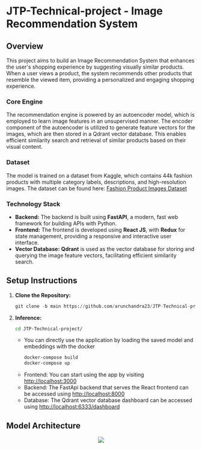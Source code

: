 # JTP-Technical-project - Image Recommendation System

## Overview

This project aims to build an Image Recommendation System that enhances the user's shopping experience by suggesting visually similar products. When a user views a product, the system recommends other products that resemble the viewed item, providing a personalized and engaging shopping experience.

### Core Engine

The recommendation engine is powered by an autoencoder model, which is employed to learn image features in an unsupervised manner. The encoder component of the autoencoder is utilized to generate feature vectors for the images, which are then stored in a Qdrant vector database. This enables efficient similarity search and retrieval of similar products based on their visual content.

### Dataset

The model is trained on a dataset from Kaggle, which contains 44k fashion products with multiple category labels, descriptions, and high-resolution images. The dataset can be found here: [Fashion Product Images Dataset](https://www.kaggle.com/datasets/paramaggarwal/fashion-product-images-dataset?rvi=1)

### Technology Stack

- **Backend:** The backend is built using **FastAPI**, a modern, fast web framework for building APIs with Python.
- **Frontend:** The frontend is developed using **React JS**, with **Redux** for state management, providing a responsive and interactive user interface.
- **Vector Database:** **Qdrant** is used as the vector database for storing and querying the image feature vectors, facilitating efficient similarity search.


## Setup Instructions

1. **Clone the Repository:**
   ```python
   git clone -b main https://github.com/arunchandra23/JTP-Technical-project.git
   ```
2. **Inference:**
    ```bash
   cd JTP-Technical-project/
   ```
   - You can directly use the application by loading the saved model and embeddings with the docker
        ```bash
        docker-compose build
        docker-compose up
        ```
    - Frontend: You can start using the app by visiting [http://localhost:3000](http://localhost:3000)
    - Backend: The FastApi backend that serves the React frontend can be accessed using [http://localhost:8000](http://localhost:8000)
    - Database: The Qdrant vector database dashboard can be accessed using [http://localhost:6333/dashboard](http://localhost:6333/dashboard)


## Model Architecture

<!-- insert image here -->
<!-- ![plot](./assets/model_architecture.png) -->
<p align="center" style="height: 600px">
  <img src="./assets/model_architecture.png" />
</p>
